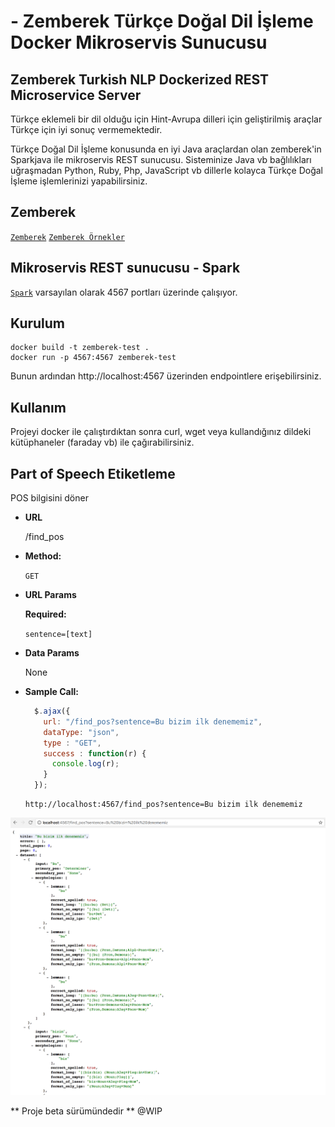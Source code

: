 # - Zemberek Türkçe Doğal Dil İşleme Docker Mikroservis Sunucusu 
## Zemberek Turkish NLP Dockerized REST Microservice Server
Türkçe eklemeli bir dil olduğu için Hint-Avrupa dilleri için geliştirilmiş araçlar Türkçe için iyi sonuç vermemektedir. 

Türkçe Doğal Dil İşleme konusunda en iyi Java araçlardan olan zemberek'in Sparkjava ile mikroservis REST sunucusu. Sisteminize Java vb bağlılıkları uğraşmadan Python, Ruby, Php, JavaScript vb dillerle kolayca Türkçe Doğal İşleme işlemlerinizi yapabilirsiniz.

## Zemberek
[`Zemberek`](https://github.com/ahmetaa/zemberek-nlp) [`Zemberek Örnekler`](https://github.com/ahmetaa/turkish-nlp-examples)

## Mikroservis REST sunucusu - Spark
[`Spark`](http://sparkjava.com/) varsayılan olarak 4567 portları üzerinde çalışıyor.

## Kurulum
``` 
docker build -t zemberek-test .
docker run -p 4567:4567 zemberek-test
```
Bunun ardından http://localhost:4567 üzerinden endpointlere erişebilirsiniz.

## Kullanım 
Projeyi docker ile çalıştırdıktan sonra curl, wget veya kullandığınız dildeki kütüphaneler (faraday vb) ile çağırabilirsiniz. 

**Part of Speech Etiketleme**
----
  POS bilgisini döner

* **URL**

  /find_pos

* **Method:**

  `GET`
  
*  **URL Params**

   **Required:**
 
   `sentence=[text]`

* **Data Params**

  None

* **Sample Call:**

  ```javascript
    $.ajax({
      url: "/find_pos?sentence=Bu bizim ilk denememiz",
      dataType: "json",
      type : "GET",
      success : function(r) {
        console.log(r);
      }
    });
  ```
  ```curl
  http://localhost:4567/find_pos?sentence=Bu bizim ilk denememiz
  ```


![Örnek Endpoint Ekran Görüntüsü](/docs/endpoint-screenshot.png)

** Proje beta sürümündedir **
@WIP
